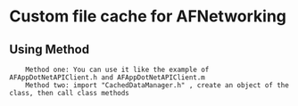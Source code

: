 Custom file cache for AFNetworking
==================================

Using Method
------------

		Method one: You can use it like the example of AFAppDotNetAPIClient.h and AFAppDotNetAPIClient.m
		Method two: import "CachedDataManager.h" , create an object of the class, then call class methods